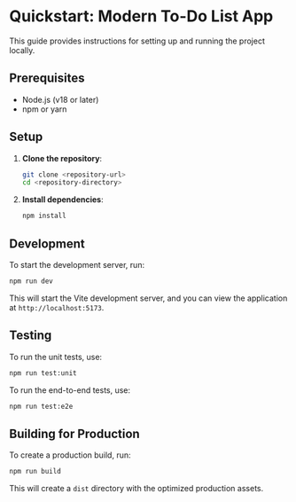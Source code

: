 # Quickstart: Modern To-Do List App

This guide provides instructions for setting up and running the project locally.

## Prerequisites

-   Node.js (v18 or later)
-   npm or yarn

## Setup

1.  **Clone the repository**:

    ```bash
    git clone <repository-url>
    cd <repository-directory>
    ```

2.  **Install dependencies**:

    ```bash
    npm install
    ```

## Development

To start the development server, run:

```bash
npm run dev
```

This will start the Vite development server, and you can view the application at `http://localhost:5173`.

## Testing

To run the unit tests, use:

```bash
npm run test:unit
```

To run the end-to-end tests, use:

```bash
npm run test:e2e
```

## Building for Production

To create a production build, run:

```bash
npm run build
```

This will create a `dist` directory with the optimized production assets.
